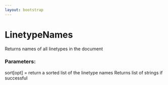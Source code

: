 ```yaml
---
layout: bootstrap
---
```


# LinetypeNames

Returns names of all linetypes in the document
        

### Parameters:

  sort[opt] = return a sorted list of the linetype names
Returns
  list of strings if successful
        



